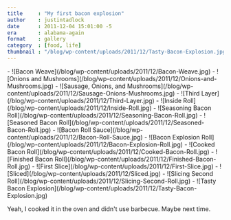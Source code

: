 ```yaml
---
title     : "My first bacon explosion"
author    : justintadlock
date      : 2011-12-04 15:01:00 -5
era       : alabama-again
format    : gallery
category  : [food, life]
thumbnail : "/blog/wp-content/uploads/2011/12/Tasty-Bacon-Explosion.jpg"
---
```


<div class="block-gallery columns-3 alignwide" markdown="1">
- ![Bacon Weave](/blog/wp-content/uploads/2011/12/Bacon-Weave.jpg)
- ![Onions and Mushrooms](/blog/wp-content/uploads/2011/12/Onions-and-Mushrooms.jpg)
- ![Sausage, Onions, and Mushrooms](/blog/wp-content/uploads/2011/12/Sausage-Onions-Mushrooms.jpg)
- ![Third Layer](/blog/wp-content/uploads/2011/12/Third-Layer.jpg)
- ![Inside Roll](/blog/wp-content/uploads/2011/12/Inside-Roll.jpg)
- ![Seasoning Bacon Roll](/blog/wp-content/uploads/2011/12/Seasoning-Bacon-Roll.jpg)
- ![Seasoned Bacon Roll](/blog/wp-content/uploads/2011/12/Seasoned-Bacon-Roll.jpg)
- ![Bacon Roll Sauce](/blog/wp-content/uploads/2011/12/Bacon-Roll-Sauce.jpg)
- ![Bacon Explosion Roll](/blog/wp-content/uploads/2011/12/Bacon-Explosion-Roll.jpg)
- ![Cooked Bacon Roll](/blog/wp-content/uploads/2011/12/Cooked-Bacon-Roll.jpg)
- ![Finished Bacon Roll](/blog/wp-content/uploads/2011/12/Finished-Bacon-Roll.jpg)
- ![First Slice](/blog/wp-content/uploads/2011/12/First-Slice.jpg)
- ![Sliced](/blog/wp-content/uploads/2011/12/Sliced.jpg)
- ![Slicing Second Roll](/blog/wp-content/uploads/2011/12/Slicing-Second-Roll.jpg)
- ![Tasty Bacon Explosion](/blog/wp-content/uploads/2011/12/Tasty-Bacon-Explosion.jpg)
</div>

Yeah, I cooked it in the oven and didn't use barbecue.  Maybe next time.
